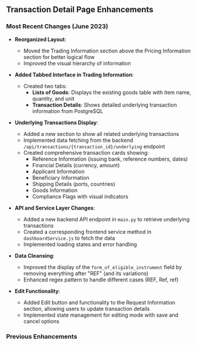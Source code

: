 ## Transaction Detail Page Enhancements

### Most Recent Changes (June 2023)

- **Reorganized Layout**: 
  - Moved the Trading Information section above the Pricing Information section for better logical flow
  - Improved the visual hierarchy of information

- **Added Tabbed Interface in Trading Information**:
  - Created two tabs:
    - **Lists of Goods**: Displays the existing goods table with item name, quantity, and unit
    - **Transaction Details**: Shows detailed underlying transaction information from PostgreSQL

- **Underlying Transactions Display**:
  - Added a new section to show all related underlying transactions
  - Implemented data fetching from the backend `/api/transactions/{transaction_id}/underlying` endpoint
  - Created comprehensive transaction cards showing:
    - Reference Information (issuing bank, reference numbers, dates)
    - Financial Details (currency, amount)
    - Applicant Information
    - Beneficiary Information
    - Shipping Details (ports, countries)
    - Goods Information
    - Compliance Flags with visual indicators

- **API and Service Layer Changes**:
  - Added a new backend API endpoint in `main.py` to retrieve underlying transactions
  - Created a corresponding frontend service method in `dashboardService.js` to fetch the data
  - Implemented loading states and error handling

- **Data Cleansing**:
  - Improved the display of the `form_of_eligible_instrument` field by removing everything after "REF" (and its variations)
  - Enhanced regex pattern to handle different cases (REF, Ref, ref)

- **Edit Functionality**:
  - Added Edit button and functionality to the Request Information section, allowing users to update transaction details
  - Implemented state management for editing mode with save and cancel options

### Previous Enhancements 